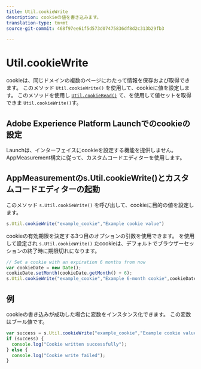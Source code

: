```yaml
---
title: Util.cookieWrite
description: cookieの値を書き込みます。
translation-type: tm+mt
source-git-commit: 468f97ee61f5d573d07475836df8d2c313b29fb3

---
```



# Util.cookieWrite

cookieは、同じドメインの複数のページにわたって情報を保存および取得できます。 このメソッド `Util.cookieWrite()` を使用して、cookieに値を設定します。 このメソッドを使用し [`Util.cookieRead()`](util-cookieread.md) て、を使用して値セットを取得できま `Util.cookieWrite()`す。

## Adobe Experience Platform Launchでのcookieの設定

Launchは、インターフェイスにcookieを設定する機能を提供しません。 AppMeasurement構文に従って、カスタムコードエディターを使用します。

## AppMeasurementのs.Util.cookieWrite()とカスタムコードエディターの起動

このメソッド `s.Util.cookieWrite()` を呼び出して、cookieに目的の値を設定します。

```js
s.Util.cookieWrite("example_cookie","Example cookie value")
```

cookieの有効期限を決定する3つ目のオプションの引数を使用できます。 を使用して設定され `s.Util.cookieWrite()` たcookieは、デフォルトでブラウザーセッションの終了時に期限切れになります。

```js
// Set a cookie with an expiration 6 months from now
var cookieDate = new Date();
cookieDate.setMonth(cookieDate.getMonth() + 6);
s.Util.cookieWrite("example_cookie","Example 6-month cookie",cookieDate);
```

## 例

cookieの書き込みが成功した場合に変数をインスタンス化できます。 この変数はブール値です。

```js
var success = s.Util.cookieWrite("example_cookie","Example cookie value");
if (success) {
  console.log("Cookie written successfully");
} else {
  console.log("Cookie write failed");
}
```
